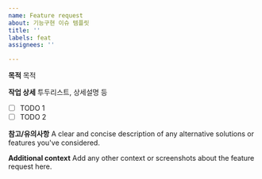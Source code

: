 ```yaml
---
name: Feature request
about: 기능구현 이슈 템플릿
title: ''
labels: feat
assignees: ''

---
```


**목적**
목적

**작업 상세**
투두리스트, 상세설명 등
- [ ] TODO 1
- [ ] TODO 2

**참고/유의사항**
A clear and concise description of any alternative solutions or features you've considered.

**Additional context**
Add any other context or screenshots about the feature request here.
